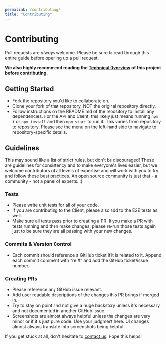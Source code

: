 ```yaml
---
permalink: /contributing/
title: "Contributing"
---
```


# Contributing
Pull requests are *always* welcome. Please be sure to read through this entire guide before opening up 
a pull request.

**We also highly recommend reading the [Technical Overview](./overview.md) of this project before contributing.**

## Getting Started
- Fork the repository you'd like to collaborate on.
- Clone your fork of that repository, NOT the original repository directly.
- Follow instructions on the README.md of the repository to install any dependencies. For the API 
and Client, this likely just means running `npm i` or `npm install` and then `npm start` to run it. This 
varies from repository to repository. Please see the menu on the left-hand side to navigate to 
repository-specific details.


## Guidelines

This may sound like a list of strict rules, but don't be discouraged! These are guidelines for consistency and to make everyone's lives easier, but we welcome contributors of all levels of expertise and will work with you to try and follow these best practices. An open source community is just that - a community - not a panel of experts. :)

### Tests
- Please write unit tests for all of your code.
- If you are contributing to the Client, please also add to the E2E tests as well.
- Make sure all tests pass prior to creating a PR. If you make a PR with tests running and then make changes, please re-run those tests again just to be sure they are all passing with your new changes.

### Commits & Version Control
- Each commit should reference a GitHub ticket if it is related to it. Append each commit comment with “re #” and add the GitHub ticket/issue number.

### Creating PRs
- Please reference any GitHub issue relevant.
- Add user readable descriptions of the changes this PR brings if merged in.
- Try to stay on point and not give a huge backstory unless it's necessary and not documented in another GitHub issue.
- Screenshots are almost always helpful unless the changes are very minor or if it's just pure code. 
Use your judgment here. UI changes almost always translate into screenshots being helpful.
 
If you get stuck at all, don't hesitate to [contact us]('./contacts.md'). Hope this helps!
